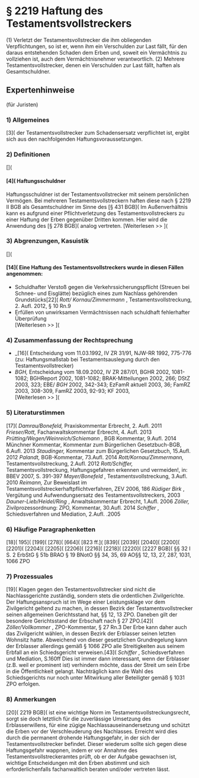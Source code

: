 # § 2219 Haftung des Testamentsvollstreckers
(1) Verletzt der Testamentsvollstrecker die ihm obliegenden Verpflichtungen, so ist er, wenn ihm ein Verschulden zur Last fällt, für den daraus entstehenden Schaden dem Erben und, soweit ein Vermächtnis zu vollziehen ist, auch dem Vermächtnisnehmer verantwortlich.
(2) Mehrere Testamentsvollstrecker, denen ein Verschulden zur Last fällt, haften als Gesamtschuldner.
## Expertenhinweise
(für Juristen)
### 1) Allgemeines
[3]( der Testamentsvollstrecker zum Schadensersatz verpflichtet ist, ergibt sich aus den nachfolgenden Haftungsvoraussetzungen.
### 2) Definitionen
[](
#### [4]( Haftungsschuldner
Haftungsschuldner ist der Testamentsvollstrecker mit seinem persönlichen Vermögen. Bei mehreren Testamentsvollstreckern haften diese nach § 2219 II BGB als Gesamtschuldner im Sinne des [§ 431 BGB](
Im Außenverhältnis kann es aufgrund einer Pflichtverletzung des Testamentsvollstreckers zu einer Haftung der Erben gegenüber Dritten kommen. Hier wird die Anwendung des [§ 278 BGB]( analog vertreten.
[Weiterlesen >> ](
### 3) Abgrenzungen, Kasuistik
[](
#### [14]( Eine Haftung des Testamentsvollstreckers wurde in diesen Fällen angenommen:
* Schuldhafter Verstoß gegen die Verkehrssicherungspflicht (Streuen bei Schnee- und Eisglätte) bezüglich eines zum Nachlass gehörenden Grundstücks[22]( _Rott/ Kornau/Zimmermann_ , Testamentsvollstreckung, 2. Aufl. 2012, § 10 Rn.9
* Erfüllen von unwirksamen Vermächtnissen nach schuldhaft fehlerhafter Überprüfung  
[Weiterlesen >> ](
### 4) Zusammenfassung der Rechtsprechung
* _[16]( Entscheidung vom 11.03.1992, IV ZR 31/91, NJW-RR 1992, 775-776 (zu: Haftungsmaßstab bei Testamentsauslegung durch den Testamentsvollstrecker)  
* _BGH,_ Entscheidung vom 18.09.2002, IV ZR 287/01, BGHR 2002, 1081-1082; BGHReport 2002, 1081-1082; BRAK-Mitteilungen 2002, 266; DStZ 2003, 323; EBE/ _BGH_ 2002, 342-343; EzFamR aktuell 2003, 36; FamRZ 2003, 308-309, FamRZ 2003, 92-93; KF 2003,  
[Weiterlesen >> ](
### 5) Literaturstimmen
[17]( _Damrau/Bonefeld,_ Praxiskommentar Erbrecht, 2. Aufl. 2011 _Frieser/Rott,_ Fachanwaltskommentar Erbrecht, 4. Aufl. 2013 _Prütting/Wegen/Weinreich/Schiemann_ , BGB Kommentar, 9.Aufl. 2014 Münchner Kommentar, Kommentar zum Bürgerlichen Gesetzbuch-BGB, 6.Aufl. 2013 _Staudinger,_ Kommentar zum Bürgerlichen Gesetzbuch, 15.Aufl. 2012 _Palandt,_ BGB-Kommentar, 73.Aufl. 2014 _Rott/Kornau/Zimmermann,_ Testamentsvollstreckung, 2.Aufl. 2012 _Rott/Schiffer,_ Testamentsvollstreckung, Haftungsgefahren erkennen und vermeiden!, in: BBEV 2007, S. 391-397 _Mayer/Bonefeld_ , Testamentsvollstreckung, 3.Aufl. 2010 _Reimann,_ Zur Beweislast im Testamentsvollstreckerhaftpflichtverfahren, ZEV 2006, 186 _Rüdiger Birk_ , Vergütung und Aufwendungsersatz des Testamentsvollstreckers, 2003 _Dauner-Lieb/Heidel/Ring_ , Anwaltskommentar Erbrecht, 1.Aufl. 2006 _Zöller,_ Zivilprozessordnung: ZPO, Kommentar, 30.Aufl. 2014 _Schiffer_ , Schiedsverfahren und Mediation, 2.Aufl. .2005
### 6) Häufige Paragraphenketten
[18]( 195]( [199]( [278]( [664]( [823 ff.]( [839]( [2039]( [2040]( [2200]( [2201]( [2204]( [2205]( [2206]( [2216]( [2218]( [2220]( [2227 BGB]( §§ 32 I S. 2 ErbStG § 51b BRAO § 19 BNotO §§ 34, 35, 69 AO§§ 12, 13, 27, 287, 1031, 1066 ZPO
### 7) Prozessuales
[19]( Klagen gegen den Testamentsvollstrecker sind nicht die Nachlassgerichte zuständig, sondern stets die ordentlichen Zivilgerichte.
Der Haftungsanspruch ist im Wege einer Leistungsklage vor dem Zivilgericht geltend zu machen, in dessen Bezirk der Testamentsvollstrecker seinen allgemeinen Gerichtsstand hat, §§ 12, 13 ZPO. Daneben gilt der besondere Gerichtsstand der Erbschaft nach § 27 ZPO.[42]( _Zöller/Vollkommer_ , ZPO-Kommentar, § 27 Rn.3 Der Erbe kann daher auch das Zivilgericht wählen, in dessen Bezirk der Erblasser seinen letzten Wohnsitz hatte.
Abweichend von dieser gesetzlichen Grundregelung kann der Erblasser allerdings gemäß § 1066 ZPO alle Streitigkeiten aus seinem Erbfall an ein Schiedsgericht verweisen.[43]( _Schiffer_ , Schiedsverfahren und Mediation, S.160ff Dies ist immer dann interessant, wenn der Erblasser (z.B. weil er prominent ist) verhindern möchte, dass der Streit um sein Erbe in die Öffentlichkeit gelangt. Nachträglich kann die Wahl des Schiedsgerichts nur noch unter Mitwirkung aller Beteiligter gemäß § 1031 ZPO erfolgen.
### 8) Anmerkungen
[20]( 2219 BGB]( ist eine wichtige Norm im Testamentsvollstreckungsrecht, sorgt sie doch letztlich für die zuverlässige Umsetzung des Erblasserwillens, für eine zügige Nachlassauseinandersetzung und schützt die Erben vor der Verschleuderung des Nachlasses. Erreicht wird dies durch die permanent drohende Haftungsgefahr, in der sich der Testamentsvollstrecker befindet.
Dieser wiederum sollte sich gegen diese Haftungsgefahr wappnen, indem er vor Annahme des Testamentsvollstreckeramtes prüft, ob er der Aufgabe gewachsen ist, wichtige Entscheidungen mit den Erben abstimmt und sich erforderlichenfalls fachanwaltlich beraten und/oder vertreten lässt.